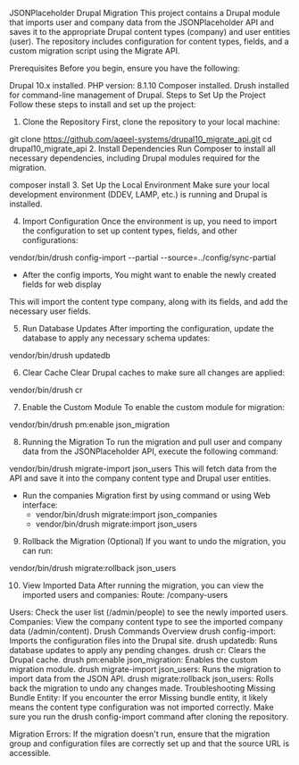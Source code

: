 JSONPlaceholder Drupal Migration
This project contains a Drupal module that imports user and company data from the JSONPlaceholder API and saves it to the appropriate Drupal content types (company) and user entities (user). The repository includes configuration for content types, fields, and a custom migration script using the Migrate API.

Prerequisites
Before you begin, ensure you have the following:

Drupal 10.x installed.
PHP version: 8.1.10
Composer installed.
Drush installed for command-line management of Drupal.
Steps to Set Up the Project
Follow these steps to install and set up the project:

1. Clone the Repository
   First, clone the repository to your local machine:


git clone https://github.com/aqeel-systems/drupal10_migrate_api.git
cd drupal10_migrate_api
2. Install Dependencies
   Run Composer to install all necessary dependencies, including Drupal modules required for the migration.

composer install
3. Set Up the Local Environment
   Make sure your local development environment (DDEV, LAMP, etc.) is running and Drupal is installed.


4. Import Configuration
   Once the environment is up, you need to import the configuration to set up content types, fields, and other configurations:

vendor/bin/drush config-import --partial --source=../config/sync-partial

  - After the config imports, You might want to enable the newly created fields for web display

This will import the content type company, along with its fields, and add the necessary user fields.


5. Run Database Updates
   After importing the configuration, update the database to apply any necessary schema updates:

vendor/bin/drush updatedb

6. Clear Cache
   Clear Drupal caches to make sure all changes are applied:

vendor/bin/drush cr


7. Enable the Custom Module
   To enable the custom module for migration:

vendor/bin/drush pm:enable json_migration

8. Running the Migration
   To run the migration and pull user and company data from the JSONPlaceholder API, execute the following command:

vendor/bin/drush migrate-import json_users
This will fetch data from the API and save it into the company content type and Drupal user entities.

 - Run the companies Migration first by using command or using Web interface:
    - vendor/bin/drush migrate:import json_companies
    - vendor/bin/drush migrate:import json_users


9. Rollback the Migration (Optional)
If you want to undo the migration, you can run:

vendor/bin/drush migrate:rollback json_users


10. View Imported Data
    After running the migration, you can view the imported users and companies:
    Route: /company-users

Users: Check the user list (/admin/people) to see the newly imported users.
Companies: View the company content type to see the imported company data (/admin/content).
Drush Commands Overview
drush config-import: Imports the configuration files into the Drupal site.
drush updatedb: Runs database updates to apply any pending changes.
drush cr: Clears the Drupal cache.
drush pm:enable json_migration: Enables the custom migration module.
drush migrate-import json_users: Runs the migration to import data from the JSON API.
drush migrate:rollback json_users: Rolls back the migration to undo any changes made.
Troubleshooting
Missing Bundle Entity: If you encounter the error Missing bundle entity, it likely means the content type configuration was not imported correctly. Make sure you run the drush config-import command after cloning the repository.

Migration Errors: If the migration doesn't run, ensure that the migration group and configuration files are correctly set up and that the source URL is accessible.

